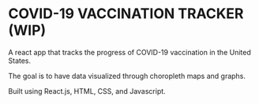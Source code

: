 # COVID-19 VACCINATION TRACKER (WIP)
A react app that tracks the progress of COVID-19 vaccination in the United States.

The goal is to have data visualized through choropleth maps and graphs.

Built using React.js, HTML, CSS, and Javascript.
